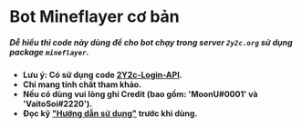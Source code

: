 # Bot Mineflayer cơ bản
##### Dễ hiểu thì code này dùng để cho bot chạy trong server `2y2c.org` sử dụng package `mineflayer`.

* **Lưu ý: Có sử dụng code [2Y2c-Login-API](https://github.com/MoonVN571/2Y2C-Login-API).**
* **Chỉ mang tính chất tham khảo.**
* **Nếu có dùng vui lòng ghi Credit (bao gồm: 'MoonU#0001' và 'VaitoSoi#2220').**
* **Đọc kỹ ["Hướng dẫn sử dụng"](https://github.com/VaitoSoi/Login-2y2c-Example/blob/main/C%C3%A1ch%20d%C3%B9ng.md) trước khi dùng.**
